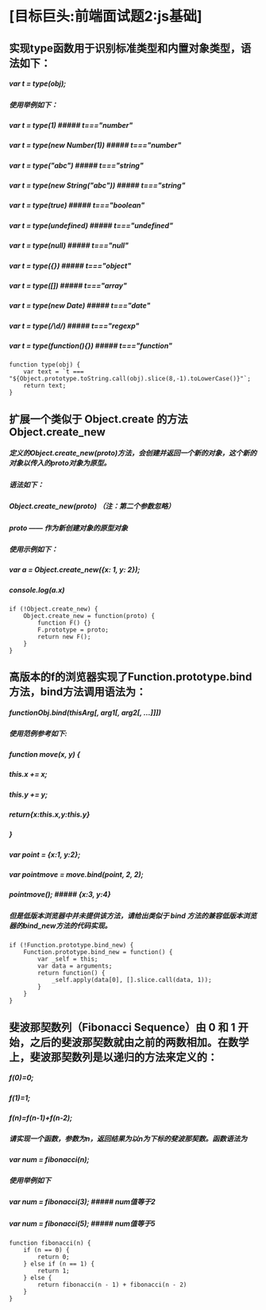 
 # [目标巨头:前端面试题2:js基础]





## 实现type函数用于识别标准类型和内置对象类型，语法如下：
##### var t = type(obj);
##### 使用举例如下：
##### var t = type(1) ##### t==="number"
##### var t = type(new Number(1)) ##### t==="number"
##### var t = type("abc") ##### t==="string"
##### var t = type(new String("abc")) ##### t==="string"
##### var t = type(true) ##### t==="boolean"
##### var t = type(undefined) ##### t==="undefined"
##### var t = type(null) ##### t==="null"
##### var t = type({}) ##### t==="object"
##### var t = type([]) ##### t==="array"
##### var t = type(new Date) ##### t==="date"
##### var t = type(/\d/) ##### t==="regexp"
##### var t = type(function(){}) ##### t==="function"
```
function type(obj) {
    var text = `t === "${Object.prototype.toString.call(obj).slice(8,-1).toLowerCase()}"`;
    return text;
}
```

## 扩展一个类似于 Object.create 的方法 Object.create_new
##### 定义的Object.create_new(proto)方法，会创建并返回一个新的对象，这个新的对象以传入的proto对象为原型。
##### 语法如下：
#####     Object.create_new(proto)  （注：第二个参数忽略）
#####         proto —— 作为新创建对象的原型对象
##### 使用示例如下：
#####     var a = Object.create_new({x: 1, y: 2});
##### console.log(a.x)
```
if (!Object.create_new) {
    Object.create_new = function(proto) {
        function F() {}
        F.prototype = proto;
        return new F();
    }
}
```

## 高版本的f的浏览器实现了Function.prototype.bind方法，bind方法调用语法为：
##### functionObj.bind(thisArg[, arg1[, arg2[, ...]]])
##### 使用范例参考如下:
##### function move(x, y) {
#####     this.x += x;
#####     this.y += y;
#####     return{x:this.x,y:this.y}
##### }
##### var point = {x:1, y:2};
##### var pointmove = move.bind(point, 2, 2);
##### pointmove(); ##### {x:3, y:4}
##### 但是低版本浏览器中并未提供该方法，请给出类似于 bind 方法的兼容低版本浏览器的bind_new方法的代码实现。
```
if (!Function.prototype.bind_new) {
    Function.prototype.bind_new = function() {
        var _self = this;
        var data = arguments;
        return function() {
            _self.apply(data[0], [].slice.call(data, 1));
        }
    }
}
```


## 斐波那契数列（Fibonacci Sequence）由 0 和 1 开始，之后的斐波那契数就由之前的两数相加。在数学上，斐波那契数列是以递归的方法来定义的：
##### f(0)=0;
##### f(1)=1;
##### f(n)=f(n-1)+f(n-2);
##### 请实现一个函数，参数为n，返回结果为以n为下标的斐波那契数。函数语法为
##### var num = fibonacci(n);
##### 使用举例如下
##### var num = fibonacci(3); ##### num值等于2
##### var num = fibonacci(5); ##### num值等于5
```
function fibonacci(n) {
    if (n == 0) {
        return 0;
    } else if (n == 1) {
        return 1;
    } else {
        return fibonacci(n - 1) + fibonacci(n - 2)
    }
}
```
